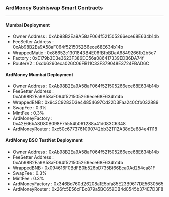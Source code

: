 ### ArdMoney Sushiswap Smart Contracts
---

#### Mumbai Deployment
  - Owner Address : 0xAb98B2Ea9A58aF064f521505266ece68E634b14b
  - FeeSetter Address : 0xAb98B2Ea9A58aF064f521505266ece68E634b14b
  - WrappedMatic : 0x86652c1301843B4E06fBfbBDaA6849266fb2b5e7
  - Factory : 0xE179b3D3e3623F386EC56a086417339EDB6DA74f
  - RouterV2 : 0xdb6260eca026C06FB11C33F379048E3724FBAD6C

#### ArdMoney Mumbai Deployment
  - Owner Address : 0xAb98B2Ea9A58aF064f521505266ece68E634b14b
  - FeeSetter Address : 0xAb98B2Ea9A58aF064f521505266ece68E634b14b
  - WrappedBNB : 0x9c3C9283D3e44854697Cd22D3Faa240Cfb032889
  - SwapFee : 0.3%
  - MintFee : 0.3%
  - ArdMoneyFactory : 0x42E66bA8D80B098F75554b061288a41d083C6348
  - ArdMoneyRouter : 0xc50c6773761090742bb321112A38dEe684e41118

#### ArdMoney BSC TestNet Deployment
  - Owner Address : 0xAb98B2Ea9A58aF064f521505266ece68E634b14b
  - FeeSetter Address : 0xAb98B2Ea9A58aF064f521505266ece68E634b14b
  - WrappedBNB : 0x094616F0BdFB0b526bD735Bf66Eca0Ad254ca81F
  - SwapFee : 0.3%
  - MintFee : 0.3%
  - ArdMoneyFactory : 0x346Bd760d26208a1E5bfa85E23B9617DE5630565
  - ArdMoneyRouter : 0x26fc5E56cFEc879a5BC659DB4d0545b374E7D3F8 
